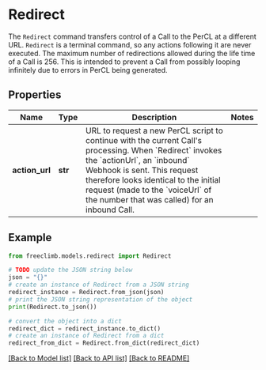 # Redirect

The `Redirect` command transfers control of a Call to the PerCL at a different URL. `Redirect` is a terminal command, so any actions following it are never executed. The maximum number of redirections allowed during the life time of a Call is 256. This is intended to prevent a Call from possibly looping infinitely due to errors in PerCL being generated.

## Properties

Name | Type | Description | Notes
------------ | ------------- | ------------- | -------------
**action_url** | **str** | URL to request a new PerCL script to continue with the current Call&#39;s processing. When &#x60;Redirect&#x60; invokes the &#x60;actionUrl&#x60;, an &#x60;inbound&#x60; Webhook is sent. This request therefore looks identical to the initial request (made to the &#x60;voiceUrl&#x60; of the number that was called) for an inbound Call. | 

## Example

```python
from freeclimb.models.redirect import Redirect

# TODO update the JSON string below
json = "{}"
# create an instance of Redirect from a JSON string
redirect_instance = Redirect.from_json(json)
# print the JSON string representation of the object
print(Redirect.to_json())

# convert the object into a dict
redirect_dict = redirect_instance.to_dict()
# create an instance of Redirect from a dict
redirect_from_dict = Redirect.from_dict(redirect_dict)
```
[[Back to Model list]](../README.md#documentation-for-models) [[Back to API list]](../README.md#documentation-for-api-endpoints) [[Back to README]](../README.md)


